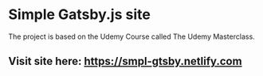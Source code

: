 # Simple Gatsby.js site

The project is based on the Udemy Course called The Udemy Masterclass.

## Visit site here: https://smpl-gtsby.netlify.com
